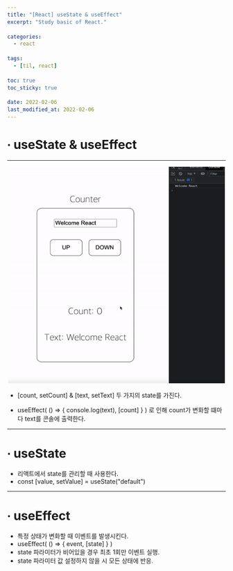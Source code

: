 ```yaml
---
title: "[React] useState & useEffect"
excerpt: "Study basic of React."

categories:
  - react

tags:
  - [til, react]

toc: true
toc_sticky: true

date: 2022-02-06
last_modified_at: 2022-02-06
---
```


# ∙ useState & useEffect

---

<div align="center">

<img src="/assets/images/22_02_06_react/state.gif" width="500" height="500"/>

</div>

- [count, setCount] & [text, setText] 두 가지의 state를 가진다.

- useEffect( () => { console.log(text), [count] } ) 로 인해 count가 변화할 떄마다 text를 콘솔에 출력한다.

---

# ∙ useState

- 리액트에서 state를 관리할 때 사용한다.
- const [value, setValue] = useState("default")

---

# ∙ useEffect

- 특정 상태가 변화할 때 이벤트를 발생시킨다.
- useEffect( () => { event, [state] } )
- state 파라미터가 비어있을 경우 최초 1회만 이벤트 실행.
- state 파라미터 값 설정하지 않을 시 모든 상태에 반응.
